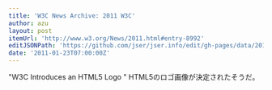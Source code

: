 ```yaml
---
title: 'W3C News Archive: 2011 W3C'
author: azu
layout: post
itemUrl: 'http://www.w3.org/News/2011.html#entry-8992'
editJSONPath: 'https://github.com/jser/jser.info/edit/gh-pages/data/2011/01/index.json'
date: '2011-01-23T07:00:00Z'
---
```

&quot;W3C Introduces an HTML5 Logo &quot;
HTML5のロゴ画像が決定されたそうだ。
